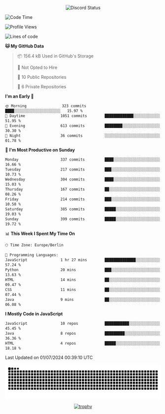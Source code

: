 <!-- Discord Status -->
<p align="center">
  <img src="https://lanyard.cnrad.dev/api/531896089096486922?borderRadius=30px" alt="Discord Status" />
</p>

<!--START_SECTION:waka-->
![Code Time](http://img.shields.io/badge/Code%20Time-891%20hrs%201%20min-blue)

![Profile Views](http://img.shields.io/badge/Profile%20Views-0-blue)

![Lines of code](https://img.shields.io/badge/From%20Hello%20World%20I%27ve%20Written-3.9%20million%20lines%20of%20code-blue)

**🐱 My GitHub Data** 

> 📦 156.4 kB Used in GitHub's Storage 
 > 
> 🚫 Not Opted to Hire
 > 
> 📜 10 Public Repositories 
 > 
> 🔑 6 Private Repositories 
 > 
**I'm an Early 🐤** 

```text
🌞 Morning                323 commits         ████░░░░░░░░░░░░░░░░░░░░░   15.97 % 
🌆 Daytime                1051 commits        █████████████░░░░░░░░░░░░   51.95 % 
🌃 Evening                613 commits         ████████░░░░░░░░░░░░░░░░░   30.30 % 
🌙 Night                  36 commits          ░░░░░░░░░░░░░░░░░░░░░░░░░   01.78 % 
```
📅 **I'm Most Productive on Sunday** 

```text
Monday                   337 commits         ████░░░░░░░░░░░░░░░░░░░░░   16.66 % 
Tuesday                  217 commits         ███░░░░░░░░░░░░░░░░░░░░░░   10.73 % 
Wednesday                304 commits         ████░░░░░░░░░░░░░░░░░░░░░   15.03 % 
Thursday                 167 commits         ██░░░░░░░░░░░░░░░░░░░░░░░   08.26 % 
Friday                   214 commits         ███░░░░░░░░░░░░░░░░░░░░░░   10.58 % 
Saturday                 385 commits         █████░░░░░░░░░░░░░░░░░░░░   19.03 % 
Sunday                   399 commits         █████░░░░░░░░░░░░░░░░░░░░   19.72 % 
```


📊 **This Week I Spent My Time On** 

```text
🕑︎ Time Zone: Europe/Berlin

💬 Programming Languages: 
JavaScript               1 hr 27 mins        ██████████████░░░░░░░░░░░   57.24 % 
Python                   20 mins             ███░░░░░░░░░░░░░░░░░░░░░░   13.63 % 
HTML                     14 mins             ██░░░░░░░░░░░░░░░░░░░░░░░   09.47 % 
CSS                      11 mins             ██░░░░░░░░░░░░░░░░░░░░░░░   07.44 % 
Java                     9 mins              ██░░░░░░░░░░░░░░░░░░░░░░░   06.08 % 
```

**I Mostly Code in JavaScript** 

```text
JavaScript               10 repos            ███████████░░░░░░░░░░░░░░   45.45 % 
Java                     8 repos             █████████░░░░░░░░░░░░░░░░   36.36 % 
HTML                     4 repos             █████░░░░░░░░░░░░░░░░░░░░   18.18 % 
```




 Last Updated on 01/07/2024 00:39:10 UTC
<!--END_SECTION:waka-->

<!-- GitHub Contribution Snake -->
<p align="center">
  <img src="https://raw.githubusercontent.com/vxnsin/vxnsin/output/github-contribution-grid-snake-dark.svg" alt="GitHub Contribution Snake" />
</p>

<!-- GitHub Trophy -->
<p align="center">
  <a href="https://github.com/ryo-ma/github-profile-trophy">
    <img src="https://github-profile-trophy.vercel.app/?username=vxnsin&theme=onedark" alt="trophy" />
  </a>
</p>
